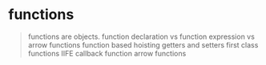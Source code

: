 # functions

> functions are objects.
> function declaration vs function expression vs arrow functions
> function based hoisting
> getters and setters
> first class functions
> IIFE
> callback function
> arrow functions
